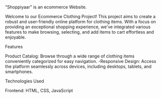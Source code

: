 

"Shoppiyaar" is an ecommerce Website.

Welcome to our Ecommerce Clothing Project! This project aims to create a robust and user-friendly online platform for clothing items. With a focus on providing an exceptional shopping experience, we've integrated various features to make browsing, selecting, and add items to cart effortless and enjoyable.

Features

Product Catalog: Browse through a wide range of clothing items conveniently categorized for easy navigation.
-Responsive Design: Access the platform seamlessly across devices, including desktops, tablets, and smartphones.

Technologies Used

Frontend: HTML, CSS, JavaScript
